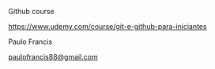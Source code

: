 Github course

https://www.udemy.com/course/git-e-github-para-iniciantes

Paulo Francis

paulofrancis88@gmail.com 